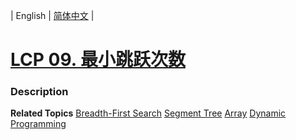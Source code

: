 | English | [简体中文](README.md) |

# [LCP 09. 最小跳跃次数](https://leetcode-cn.com/problems/zui-xiao-tiao-yue-ci-shu)
 ### Description

**Related Topics**  [Breadth-First Search](https://leetcode-cn.com/tag/breadth-first-search) [Segment Tree](https://leetcode-cn.com/tag/segment-tree) [Array](https://leetcode-cn.com/tag/array) [Dynamic Programming](https://leetcode-cn.com/tag/dynamic-programming) 